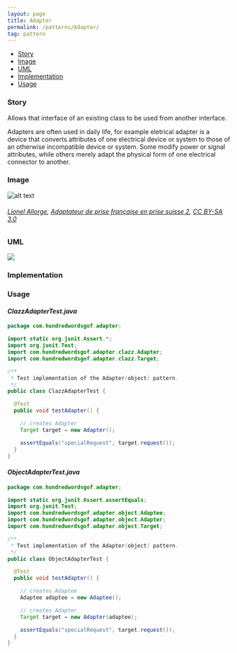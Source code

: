 ```yaml
---
layout: page
title: Adapter
permalink: /patterns/Adapter/
tag: pattern
---
```


* [Story](#Story)
* [Image](#Image)
* [UML](#UML)
* [Implementation](#Implementation)
* [Usage](#Usage)


###  <a id="Story"></a>Story 

Allows that interface of an existing class to be used from another interface.

Adapters are often used in daily life, for example eletrical adapter is a device that 
converts attributes of one electrical device or system to those of an otherwise incompatible device or system. 
Some modify power or signal attributes, while others merely adapt the physical form of one electrical connector to another.





###  <a id="Image"></a>Image 


![alt text](/assets/img/adapter.jpg "Adapter")  
###### <a href="https://commons.wikimedia.org/wiki/User:Lionel_Allorge">Lionel Allorge</a>, <a href="https://commons.wikimedia.org/wiki/File:Adaptateur_de_prise_française_en_prise_suisse_2.jpg">Adaptateur de prise française en prise suisse 2</a>, <a href="https://creativecommons.org/licenses/by-sa/3.0/legalcode">CC BY-SA 3.0</a>



###  <a id="UML"></a>UML 
[![](/assets/img/uml/adapter.png)](/assets/img/uml/adapter.png)

###  <a id="Implementation"></a>Implementation 

###  <a id="Usage"></a>Usage 

#### *ClazzAdapterTest.java* 
```java 
package com.hundredwordsgof.adapter;

import static org.junit.Assert.*;
import org.junit.Test;
import com.hundredwordsgof.adapter.clazz.Adapter;
import com.hundredwordsgof.adapter.clazz.Target;

/**
 * Test implementation of the Adapter(object) pattern.
 */
public class ClazzAdapterTest {

  @Test
  public void testAdapter() {

    // creates Adapter
    Target target = new Adapter();

    assertEquals("specialRequest", target.request());
  }
}
```

#### *ObjectAdapterTest.java* 
```java 
package com.hundredwordsgof.adapter;

import static org.junit.Assert.assertEquals;
import org.junit.Test;
import com.hundredwordsgof.adapter.object.Adaptee;
import com.hundredwordsgof.adapter.object.Adapter;
import com.hundredwordsgof.adapter.object.Target;

/**
 * Test implementation of the Adapter(object) pattern.
 */
public class ObjectAdapterTest {

  @Test
  public void testAdapter() {

    // creates Adaptee
    Adaptee adaptee = new Adaptee();

    // creates Adapter
    Target target = new Adapter(adaptee);

    assertEquals("specialRequest", target.request());
  }
}
```

